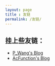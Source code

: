 ```yaml
---
layout: page
title : 友链
permalink: /友链/
---
```


## 挂上些友链：
- [P_Wang's Blog](https://tle666.github.io/)
- [AcFunction's Blog](https://acfunction.github.io/)
